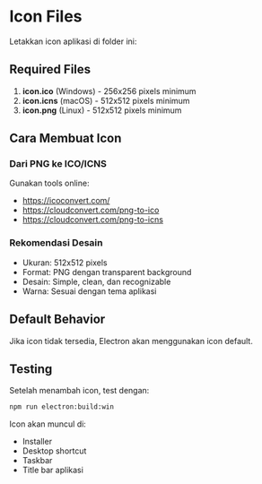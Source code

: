 # Icon Files

Letakkan icon aplikasi di folder ini:

## Required Files

1. **icon.ico** (Windows) - 256x256 pixels minimum
2. **icon.icns** (macOS) - 512x512 pixels minimum  
3. **icon.png** (Linux) - 512x512 pixels minimum

## Cara Membuat Icon

### Dari PNG ke ICO/ICNS

Gunakan tools online:
- https://icoconvert.com/
- https://cloudconvert.com/png-to-ico
- https://cloudconvert.com/png-to-icns

### Rekomendasi Desain

- Ukuran: 512x512 pixels
- Format: PNG dengan transparent background
- Desain: Simple, clean, dan recognizable
- Warna: Sesuai dengan tema aplikasi

## Default Behavior

Jika icon tidak tersedia, Electron akan menggunakan icon default.

## Testing

Setelah menambah icon, test dengan:

```bash
npm run electron:build:win
```

Icon akan muncul di:
- Installer
- Desktop shortcut
- Taskbar
- Title bar aplikasi

